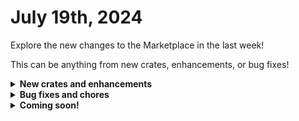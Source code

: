 # July 19th, 2024

Explore the new changes to the Marketplace in the last week!

This can be anything from new crates, enhancements, or bug fixes!

<details>

<summary><strong>New crates and enhancements</strong></summary>

* New Crate - Liongard MFA Remediation
  * Liongard detects when MFA is not enabled properly, logs it to a PSA ticket, Rewst enables MFA and updates the ticket.
* Rewst: User Onboarding
  * Added N-able N-central to the minimalist form trigger
* Rewst: User Offboarding v2
  * Include an option in the form, that when hybrid is set, you can override this or handle email only users.

</details>

<details>

<summary><strong>Bug fixes and chores</strong></summary>

* Rewst: User Offboarding v2
  * Fixed unreachable join error on last task.
  * Fixed criteria sensitivity errors causing the workflow to not output or report results properly to the parent
  * Adjusted Jinja Syntax causing error on the transition for initial ticket update if default PSA was set to mail only.

</details>

<details>

<summary><strong>Coming soon!</strong></summary>

* New Crate - Sonicwall Firmware Update
  * Initiate a firmware update via NSM
  * Support one or more firewall firmware upgrades at once
  * Support scheduling of firmware updates and restart times
* Rewst: User Offboarding
  * Add Kaseya VSA X
* Rewst: User Onboarding
  * Add Kaseya VSA X

</details>

